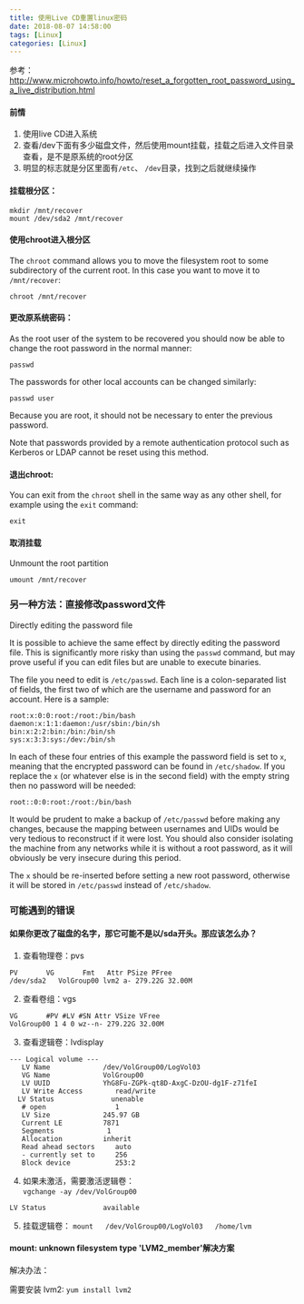 ```yaml
---
title: 使用Live CD重置linux密码
date: 2018-08-07 14:58:00
tags: [Linux]
categories: [Linux]
---
```


参考：http://www.microhowto.info/howto/reset_a_forgotten_root_password_using_a_live_distribution.html

#### 前情

1. 使用live CD进入系统
2. 查看/dev下面有多少磁盘文件，然后使用mount挂载，挂载之后进入文件目录查看，是不是原系统的root分区
3. 明显的标志就是分区里面有`/etc`、 `/dev`目录，找到之后就继续操作

#### 挂载根分区：

```
mkdir /mnt/recover
mount /dev/sda2 /mnt/recover
```

#### 使用chroot进入根分区

The `chroot` command allows you to move the filesystem root to some subdirectory of the current root. In this case you want to move it to `/mnt/recover`:

```
chroot /mnt/recover
```

#### 更改原系统密码：

As the root user of the system to be recovered you should now be able to change the root password in the normal manner:
```
passwd
```

The passwords for other local accounts can be changed similarly:
```
passwd user
```

Because you are root, it should not be necessary to enter the previous password.

Note that passwords provided by a remote authentication protocol such as Kerberos or LDAP cannot be reset using this method.

#### 退出chroot:

You can exit from the `chroot` shell in the same way as any other shell, for example using the `exit` command:
```
exit
```

#### 取消挂载 

Unmount the root partition
```
umount /mnt/recover
```


### 另一种方法：直接修改password文件

Directly editing the password file

It is possible to achieve the same effect by directly editing the password file. This is significantly more risky than using the `passwd` command, but may prove useful if you can edit files but are unable to execute binaries.

The file you need to edit is `/etc/passwd`. Each line is a colon-separated list of fields, the first two of which are the username and password for an account. Here is a sample:

```
root:x:0:0:root:/root:/bin/bash
daemon:x:1:1:daemon:/usr/sbin:/bin/sh
bin:x:2:2:bin:/bin:/bin/sh
sys:x:3:3:sys:/dev:/bin/sh
```

In each of these four entries of this example the password field is set to `x`, meaning that the encrypted password can be found in `/etc/shadow`. If you replace the `x` (or whatever else is in the second field) with the empty string then no password will be needed:

```
root::0:0:root:/root:/bin/bash
```

It would be prudent to make a backup of `/etc/passwd` before making any changes, because the mapping between usernames and UIDs would be very tedious to reconstruct if it were lost. You should also consider isolating the machine from any networks while it is without a root password, as it will obviously be very insecure during this period.

The `x` should be re-inserted before setting a new root password, otherwise it will be stored in `/etc/passwd` instead of `/etc/shadow`.



### 可能遇到的错误
#### 如果你更改了磁盘的名字，那它可能不是以/sda开头。那应该怎么办？

1. 查看物理卷：pvs
```
PV       VG       Fmt   Attr PSize PFree 
/dev/sda2   VolGroup00 lvm2 a- 279.22G 32.00M
```

2. 查看卷组：vgs
```
VG       #PV #LV #SN Attr VSize VFree 
VolGroup00 1 4 0 wz--n- 279.22G 32.00M
```

3. 查看逻辑卷：lvdisplay
```
--- Logical volume ---
   LV Name             /dev/VolGroup00/LogVol03
   VG Name             VolGroup00
   LV UUID             YhG8Fu-ZGPk-qt8D-AxgC-DzOU-dg1F-z71feI
   LV Write Access        read/write
  LV Status              unenable
   # open                 1
   LV Size             245.97 GB
   Current LE          7871
   Segments             1
   Allocation          inherit
   Read ahead sectors     auto
   - currently set to     256
   Block device           253:2
```

4. 如果未激活，需要激活逻辑卷：  
`vgchange -ay /dev/VolGroup00`

```
LV Status              available
```

5. 挂载逻辑卷：
`mount   /dev/VolGroup00/LogVol03   /home/lvm`


#### mount: unknown filesystem type 'LVM2_member'解决方案
解决办法：

需要安装 lvm2:  `yum install lvm2`